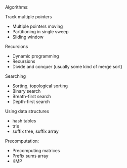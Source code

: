 Algorithms:

Track multiple pointers
* Multiple pointers moving
* Partitioning in single sweep
* Sliding window

Recursions
* Dynamic programming
* Recursions
* Divide and conquer (usually some kind of merge sort)

Searching
* Sorting, topological sorting
* Binary search
* Breath-first search
* Depth-first search

Using data structures
* hash tables
* trie
* suffix tree, suffix array

Precomputation:
* Precomputing matrices
* Prefix sums array
* KMP

